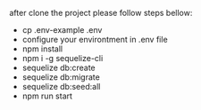 after clone the project please follow steps bellow:
- cp .env-example .env
- configure your environtment in .env file
- npm install
- npm i -g sequelize-cli
- sequelize db:create
- sequelize db:migrate
- sequelize db:seed:all
- npm run start